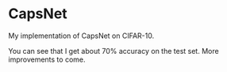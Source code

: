 # CapsNet

My implementation of CapsNet on CIFAR-10.

You can see that I get about 70% accuracy on the test set.
More improvements to come.